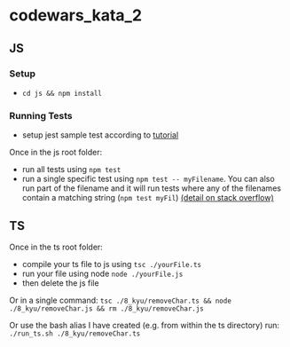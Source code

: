 # codewars_kata_2

## JS

### Setup

- `cd js && npm install`

### Running Tests

- setup jest sample test according to [tutorial](https://www.valentinog.com/blog/jest/)

Once in the js root folder:
- run all tests using `npm test`
- run a single specific test using `npm test -- myFilename`. You can also run part of the filename and it will run tests where any of the filenames contain a matching string (`npm test myFil`) [(detail on stack overflow)](https://stackoverflow.com/questions/28725955/how-do-i-test-a-single-file-using-jest)


## TS

Once in the ts root folder:
- compile your ts file to js using `tsc ./yourFile.ts`
- run your file using node `node ./yourFile.js`
- then delete the js file

Or in a single command: `tsc ./8_kyu/removeChar.ts && node ./8_kyu/removeChar.js && rm ./8_kyu/removeChar.js`

Or use the bash alias I have created (e.g. from within the ts directory) run: `./run_ts.sh ./8_kyu/removeChar.ts`